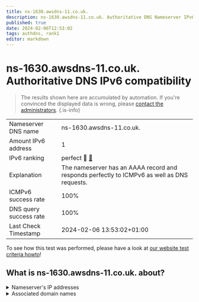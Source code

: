 ```yaml
---
title: ns-1630.awsdns-11.co.uk.
description: ns-1630.awsdns-11.co.uk. Authoritative DNS Nameserver IPv6 compatibility
published: true
date: 2024-02-06T12:53:02
tags: authdns, rank1
editor: markdown
---
```


# ns-1630.awsdns-11.co.uk. Authoritative DNS IPv6 compatibility

> The results shown here are accumulated by automation. If you're convinced the displayed data is wrong, please [contact the administrators](/howto/chat). 
{.is-info}




|   |   |
| - | - |
| Nameserver DNS name | ns-1630.awsdns-11.co.uk.
| Amount IPv6 address | 1
| IPv6 ranking | perfect :1st_place_medal: [🔗](/howto/ranking) |
| Explanation | The nameserver has an AAAA record and responds perfectly to ICMPv6 as well as DNS requests. |
| ICMPv6 success rate | 100%|
| DNS query success rate | 100% |
| Last Check Timestamp | 2024-02-06 13:53:02+01:00 |

To see how this test was performed, please have a look at [our website test criteria howto](/howto/testcriteria/authdns)!


## What is ns-1630.awsdns-11.co.uk. about?




<details>
<summary>Nameserver's IP addresses</summary>

2600:9000:5306:5e00::1

</details>



<details>
<summary>Associated domain names</summary>

edition.cnn.com

</details>
